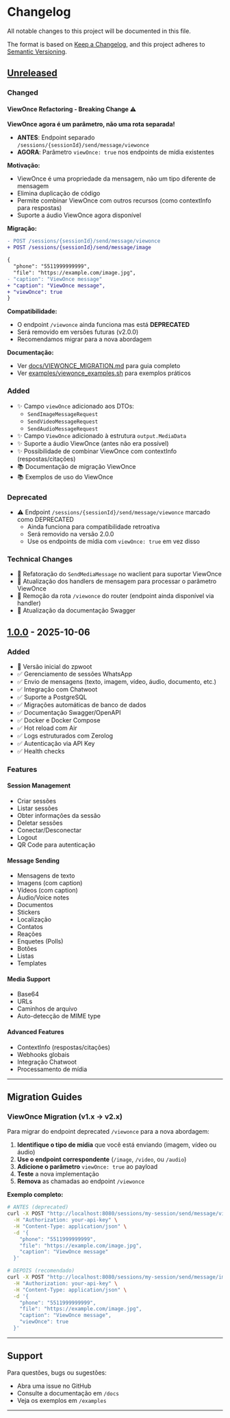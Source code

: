 # Changelog

All notable changes to this project will be documented in this file.

The format is based on [Keep a Changelog](https://keepachangelog.com/en/1.0.0/),
and this project adheres to [Semantic Versioning](https://semver.org/spec/v2.0.0.html).

## [Unreleased]

### Changed

#### ViewOnce Refactoring - Breaking Change ⚠️

**ViewOnce agora é um parâmetro, não uma rota separada!**

- **ANTES**: Endpoint separado `/sessions/{sessionId}/send/message/viewonce`
- **AGORA**: Parâmetro `viewOnce: true` nos endpoints de mídia existentes

**Motivação:**
- ViewOnce é uma propriedade da mensagem, não um tipo diferente de mensagem
- Elimina duplicação de código
- Permite combinar ViewOnce com outros recursos (como contextInfo para respostas)
- Suporte a áudio ViewOnce agora disponível

**Migração:**

```diff
- POST /sessions/{sessionId}/send/message/viewonce
+ POST /sessions/{sessionId}/send/message/image

{
  "phone": "5511999999999",
  "file": "https://example.com/image.jpg",
- "caption": "ViewOnce message"
+ "caption": "ViewOnce message",
+ "viewOnce": true
}
```

**Compatibilidade:**
- O endpoint `/viewonce` ainda funciona mas está **DEPRECATED**
- Será removido em versões futuras (v2.0.0)
- Recomendamos migrar para a nova abordagem

**Documentação:**
- Ver [docs/VIEWONCE_MIGRATION.md](docs/VIEWONCE_MIGRATION.md) para guia completo
- Ver [examples/viewonce_examples.sh](examples/viewonce_examples.sh) para exemplos práticos

### Added

- ✨ Campo `viewOnce` adicionado aos DTOs:
  - `SendImageMessageRequest`
  - `SendVideoMessageRequest`
  - `SendAudioMessageRequest`
- ✨ Campo `ViewOnce` adicionado à estrutura `output.MediaData`
- ✨ Suporte a áudio ViewOnce (antes não era possível)
- ✨ Possibilidade de combinar ViewOnce com contextInfo (respostas/citações)
- 📚 Documentação de migração ViewOnce
- 📚 Exemplos de uso do ViewOnce

### Deprecated

- ⚠️ Endpoint `/sessions/{sessionId}/send/message/viewonce` marcado como DEPRECATED
  - Ainda funciona para compatibilidade retroativa
  - Será removido na versão 2.0.0
  - Use os endpoints de mídia com `viewOnce: true` em vez disso

### Technical Changes

- 🔧 Refatoração do `SendMediaMessage` no waclient para suportar ViewOnce
- 🔧 Atualização dos handlers de mensagem para processar o parâmetro ViewOnce
- 🔧 Remoção da rota `/viewonce` do router (endpoint ainda disponível via handler)
- 📝 Atualização da documentação Swagger

## [1.0.0] - 2025-10-06

### Added

- 🎉 Versão inicial do zpwoot
- ✅ Gerenciamento de sessões WhatsApp
- ✅ Envio de mensagens (texto, imagem, vídeo, áudio, documento, etc.)
- ✅ Integração com Chatwoot
- ✅ Suporte a PostgreSQL
- ✅ Migrações automáticas de banco de dados
- ✅ Documentação Swagger/OpenAPI
- ✅ Docker e Docker Compose
- ✅ Hot reload com Air
- ✅ Logs estruturados com Zerolog
- ✅ Autenticação via API Key
- ✅ Health checks

### Features

#### Session Management
- Criar sessões
- Listar sessões
- Obter informações da sessão
- Deletar sessões
- Conectar/Desconectar
- Logout
- QR Code para autenticação

#### Message Sending
- Mensagens de texto
- Imagens (com caption)
- Vídeos (com caption)
- Áudio/Voice notes
- Documentos
- Stickers
- Localização
- Contatos
- Reações
- Enquetes (Polls)
- Botões
- Listas
- Templates

#### Media Support
- Base64
- URLs
- Caminhos de arquivo
- Auto-detecção de MIME type

#### Advanced Features
- ContextInfo (respostas/citações)
- Webhooks globais
- Integração Chatwoot
- Processamento de mídia

---

## Migration Guides

### ViewOnce Migration (v1.x → v2.x)

Para migrar do endpoint deprecated `/viewonce` para a nova abordagem:

1. **Identifique o tipo de mídia** que você está enviando (imagem, vídeo ou áudio)
2. **Use o endpoint correspondente** (`/image`, `/video`, ou `/audio`)
3. **Adicione o parâmetro** `viewOnce: true` ao payload
4. **Teste** a nova implementação
5. **Remova** as chamadas ao endpoint `/viewonce`

**Exemplo completo:**

```bash
# ANTES (deprecated)
curl -X POST "http://localhost:8080/sessions/my-session/send/message/viewonce" \
  -H "Authorization: your-api-key" \
  -H "Content-Type: application/json" \
  -d '{
    "phone": "5511999999999",
    "file": "https://example.com/image.jpg",
    "caption": "ViewOnce message"
  }'

# DEPOIS (recomendado)
curl -X POST "http://localhost:8080/sessions/my-session/send/message/image" \
  -H "Authorization: your-api-key" \
  -H "Content-Type: application/json" \
  -d '{
    "phone": "5511999999999",
    "file": "https://example.com/image.jpg",
    "caption": "ViewOnce message",
    "viewOnce": true
  }'
```

---

## Support

Para questões, bugs ou sugestões:
- Abra uma issue no GitHub
- Consulte a documentação em `/docs`
- Veja os exemplos em `/examples`

---

[Unreleased]: https://github.com/your-org/zpwoot/compare/v1.0.0...HEAD
[1.0.0]: https://github.com/your-org/zpwoot/releases/tag/v1.0.0

